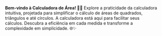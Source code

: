 <strong>Bem-vindo à Calculadora de Área! 📏🧮</strong> Explore a praticidade da calculadora intuitiva, projetada para simplificar o cálculo de áreas de quadrados, triângulos e até círculos. A calculadora está aqui para facilitar seus cálculos. Descubra a eficiência em cada medida e transforme a complexidade em simplicidade. 🌐✨
